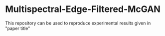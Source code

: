 # Multispectral-Edge-Filtered-McGAN
This repository can be used to reproduce experimental results given in "paper title"
